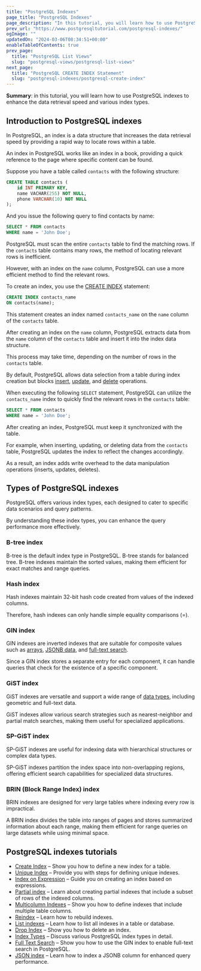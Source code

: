 ```yaml
---
title: "PostgreSQL Indexes"
page_title: "PostgreSQL Indexes"
page_description: "In this tutorial, you will learn how to use PostgreSQL indexes to enhance the data retrieval speed and various index types."
prev_url: "https://www.postgresqltutorial.com/postgresql-indexes/"
ogImage: ""
updatedOn: "2024-03-06T08:34:51+00:00"
enableTableOfContents: true
prev_page: 
  title: "PostgreSQL List Views"
  slug: "postgresql-views/postgresql-list-views"
next_page: 
  title: "PostgreSQL CREATE INDEX Statement"
  slug: "postgresql-indexes/postgresql-create-index"
---
```





**Summary**: in this tutorial, you will learn how to use PostgreSQL indexes to enhance the data retrieval speed and various index types.


## Introduction to PostgreSQL indexes

In PostgreSQL, an index is a data structure that increases the data retrieval speed by providing a rapid way to locate rows within a table.

An index in PostgreSQL works like an index in a book, providing a quick reference to the page where specific content can be found.

Suppose you have a table called `contacts` with the following structure:


```sql
CREATE TABLE contacts (
    id INT PRIMARY KEY,
    name VACHAR(255) NOT NULL,
    phone VARCHAR(10) NOT NULL
);
```
And you issue the following query to find contacts by name:


```sql
SELECT * FROM contacts 
WHERE name = 'John Doe';
```
PostgreSQL must scan the entire `contacts` table to find the matching rows. If the `contacts` table contains many rows, the method of locating relevant rows is inefficient.

However, with an index on the `name` column, PostgreSQL can use a more efficient method to find the relevant rows.

To create an index, you use the [CREATE INDEX](postgresql-indexes/postgresql-create-index) statement:


```sql
CREATE INDEX contacts_name
ON contacts(name);
```
This statement creates an index named `contacts_name` on the `name` column of the `contacts` table.

After creating an index on the `name` column, PostgreSQL extracts data from the `name` column of the `contacts` table and insert it into the index data structure.

This process may take time, depending on the number of rows in the `contacts` table.

By default, PostgreSQL allows data selection from a table during index creation but blocks [insert](postgresql-tutorial/postgresql-insert), [update](postgresql-tutorial/postgresql-update), and [delete](postgresql-tutorial/postgresql-delete) operations.

When executing the following `SELECT` statement, PostgreSQL can utilize the `contacts_name` index to quickly find the relevant rows in the `contacts` table:


```sql
SELECT * FROM contacts 
WHERE name = 'John Doe';
```
After creating an index, PostgreSQL must keep it synchronized with the table.

For example, when inserting, updating, or deleting data from the `contacts` table, PostgreSQL updates the index to reflect the changes accordingly.

As a result, an index adds write overhead to the data manipulation operations (inserts, updates, deletes).


## Types of PostgreSQL indexes

PostgreSQL offers various index types, each designed to cater to specific data scenarios and query patterns.

By understanding these index types, you can enhance the query performance more effectively.


### B\-tree index

B\-tree is the default index type in PostgreSQL. B\-tree stands for balanced tree. B\-tree indexes maintain the sorted values, making them efficient for exact matches and range queries.


### Hash index

Hash indexes maintain 32\-bit hash code created from values of the indexed columns.

Therefore, hash indexes can only handle simple equality comparisons (\=).


### GIN index

GIN indexes are inverted indexes that are suitable for composite values such as [arrays](postgresql-tutorial/postgresql-array), [JSONB data](postgresql-indexes/postgresql-json-index), and [full\-text search](postgresql-indexes/postgresql-full-text-search).

Since a GIN index stores a separate entry for each component, it can handle queries that check for the existence of a specific component.


### GiST index

GiST indexes are versatile and support a wide range of [data types](postgresql-tutorial/postgresql-data-types), including geometric and full\-text data.

GiST indexes allow various search strategies such as nearest\-neighbor and partial match searches, making them useful for specialized applications.


### SP\-GiST index

SP\-GiST indexes are useful for indexing data with hierarchical structures or complex data types.

SP\-GiST indexes partition the index space into non\-overlapping regions, offering efficient search capabilities for specialized data structures.


### BRIN (Block Range Index) index

BRIN indexes are designed for very large tables where indexing every row is impractical.

A BRIN index divides the table into ranges of pages and stores summarized information about each range, making them efficient for range queries on large datasets while using minimal space.


## PostgreSQL indexes tutorials

* [Create Index](postgresql-indexes/postgresql-create-index) – Show you how to define a new index for a table.
* [Unique Index](postgresql-indexes/postgresql-unique-index) – Provide you with steps for defining unique indexes.
* [Index on Expression](postgresql-indexes/postgresql-index-on-expression) – Guide you on creating an index based on expressions.
* [Partial index](postgresql-indexes/postgresql-partial-index) – Learn about creating partial indexes that include a subset of rows of the indexed columns.
* [Multicolumn Indexes](postgresql-indexes/postgresql-multicolumn-indexes) – Show you how to define indexes that include multiple table columns.
* [Reindex](postgresql-indexes/postgresql-reindex) – Learn how to rebuild indexes.
* [List indexes](postgresql-indexes/postgresql-list-indexes) – Learn how to list all indexes in a table or database.
* [Drop Index](postgresql-indexes/postgresql-drop-index) – Show you how to delete an index.
* [Index Types](postgresql-indexes/postgresql-index-types) – Discuss various PostgreSQL index types in detail.
* [Full Text Search](postgresql-indexes/postgresql-full-text-search) – Show you how to use the GIN index to enable full\-text search in PostgreSQL.
* [JSON index](postgresql-indexes/postgresql-json-index) – Learn how to index a JSONB column for enhanced query performance.

